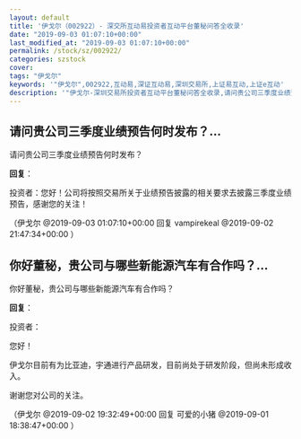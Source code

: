```yaml
---
layout: default
title: '伊戈尔（002922）- 深交所互动易投资者互动平台董秘问答全收录'
date: "2019-09-03 01:07:10+00:00"
last_modified_at: "2019-09-03 01:07:10+00:00"
permalink: /stock/sz/002922/
categories: szstock
cover: 
tags: "伊戈尔"
keywords: '"伊戈尔",002922,互动易,深证互动易,深圳交易所,上证易互动,上证e互动'
description: '"伊戈尔-深圳交易所投资者互动平台董秘问答全收录,请问贵公司三季度业绩预告何时发布？"'
---
```


## 请问贵公司三季度业绩预告何时发布？...

请问贵公司三季度业绩预告何时发布？

**回复**：

投资者：您好！公司将按照交易所关于业绩预告披露的相关要求去披露三季度业绩预告，感谢您的关注！ 

（伊戈尔  @2019-09-03 01:07:10+00:00 回复 vampirekeal  @2019-09-02 21:47:34+00:00 ）

## 你好董秘，贵公司与哪些新能源汽车有合作吗？...

你好董秘，贵公司与哪些新能源汽车有合作吗？

**回复**：

投资者：

您好！

伊戈尔目前有为比亚迪，宇通进行产品研发，目前尚处于研发阶段，但尚未形成收入。

谢谢您对公司的关注。 

（伊戈尔  @2019-09-02 19:32:49+00:00 回复 可爱的小猪  @2019-09-01 18:38:47+00:00 ）

